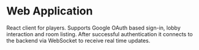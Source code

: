 # Web Application

React client for players. Supports Google OAuth based sign-in, lobby interaction and room listing. After successful authentication it connects to the backend via WebSocket to receive real time updates.
